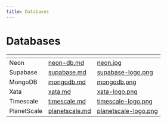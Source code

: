 ```yaml
---
title: Databases
---
```

# Databases

<table data-view="cards">
    <thead>
        <tr>
            <th></th>
            <th data-hidden data-card-target data-type="content-ref"></th>
            <th data-hidden data-card-cover data-type="files"></th>
        </tr>
    </thead>
    <tbody>
        <tr>
		<td>Neon</td>
		<td>
			<a href="neon-db.md">neon-db.md</a>
		</td>
		<td>
			<a href="../../.gitbook/assets/neon.jpg">neon.jpg</a>
		</td>
	</tr>
        <tr>
            <td>Supabase</td>
            <td>
                <a href="supabase.md">supabase.md</a>
            </td>
            <td>
                <a href="../../.gitbook/assets/supabase-logo.png">supabase-logo.png</a>
	    </td>
        </tr>
	<tr>
            <td>MongoDB</td>
            <td>
                <a href="mongodb.md">mongodb.md</a>
            </td>
            <td>
                <a href="../../.gitbook/assets/mongodb.png">mongodb.png</a>
	    </td>
        </tr>
        <tr>
            <td>Xata</td>
            <td>
                <a href="xata.md">xata.md</a>
            </td>
            <td>
                <a href="../../.gitbook/assets/xata-logo.png">xata-logo.png</a>
        </tr>
      <tr>
        <td>Timescale</td>
            <td>
                <a href="timescale.md">timescale.md</a>
            </td>
            <td>
                <a href="../../.gitbook/assets/timescale-logo.png">timescale-logo.png</a>
            </td>
      </tr>
      <tr>
            <td>PlanetScale</td>
            <td>
                <a href="planetscale.md">planetscale.md</a>
            </td>
            <td>
                <a href="../../.gitbook/assets/planetscale-logo.png">planetscale-logo.png</a>
	          </td>
      </tr>
    </tbody>
</table>
